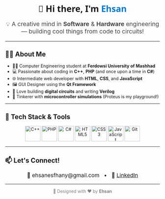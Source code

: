 <h1 align="center" style="font-family: 'Segoe UI', Tahoma, Geneva, Verdana, sans-serif;">
  👋 Hi there, I'm <span style="color:#007ACC;"><b>Ehsan</b></span>
</h1>

<p align="center" style="font-size:1.2rem; color:#444;">
  💡 A creative mind in <b>Software</b> & <b>Hardware</b> engineering — building cool things from code to circuits!
</p>

---

## 👨‍🎓 About Me

- 🧑‍🎓 Computer Engineering student at <strong>Ferdowsi University of Mashhad</strong>  
- 💻 Passionate about coding in **C++**, **PHP** (and once upon a time in **C#**)  
- 🌐 Intermediate web developer with **HTML**, **CSS**, and **JavaScript**  
- 🖼️ GUI Designer using the **Qt Framework**  
- 🧠 Love building **digital circuits** and writing **Verilog**  
- 🔬 Tinkerer with **microcontroller simulations** (Proteus is my playground!)

---

## 🚀 Tech Stack & Tools

<p align="center">
  <img src="https://cdn.jsdelivr.net/gh/devicons/devicon/icons/cplusplus/cplusplus-original.svg" width="50" alt="C++" />
  <img src="https://cdn.jsdelivr.net/gh/devicons/devicon/icons/php/php-original.svg" width="50" alt="PHP" />
  <img src="https://cdn.jsdelivr.net/gh/devicons/devicon/icons/csharp/csharp-original.svg" width="50" alt="C#" />
  <img src="https://cdn.jsdelivr.net/gh/devicons/devicon/icons/html5/html5-original.svg" width="50" alt="HTML5" />
  <img src="https://cdn.jsdelivr.net/gh/devicons/devicon/icons/css3/css3-original.svg" width="50" alt="CSS3" />
  <img src="https://cdn.jsdelivr.net/gh/devicons/devicon/icons/javascript/javascript-original.svg" width="50" alt="JavaScript" />
  <img src="https://cdn.jsdelivr.net/gh/devicons/devicon/icons/git/git-original.svg" width="50" alt="Git" />
</p>

---

## 📫 Let's Connect!

<p align="center" style="font-size: 1.1rem;">
  📧 <a href="mailto:ehsanesfhany@gmail.com" style="text-decoration:none;">ehsanesfhany@gmail.com</a>  
  &nbsp;&nbsp;•&nbsp;&nbsp;  
  💼 <a href="https://www.linkedin.com/in/ehsan-esfehani-067b45340/" target="_blank">LinkedIn</a>
</p>

---

<p align="center" style="color:gray">
  🎨 Designed with ❤️ by <strong>Ehsan</strong>
</p>

